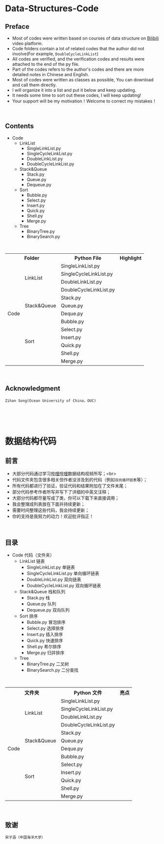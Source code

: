 # Data-Structures-Code


## Preface
* Most of codes were written based on courses of data structure on [Bilibili](https://www.bilibili.com/video/av21540971? "https://www.bilibili.com/video/av21540971?") video platform. <br>
* Code folders contain a lot of related codes that the author did not involve(For example, `DoubleCycleLinkList`) <br>
* All codes are verified, and the verification codes and results were attached to the end of the py file. <br>
* Part of the codes refers to the author's codes and there are more detailed notes in Chinese and English. <br>
* Most of codes were written as classes as possible, You can download and call them directly. <br>
* I will organize it into a list and put it below and keep updating. <br>
* It needs some time to sort out these codes, I will keep updating! <br>
* Your support will be my motivation！Welcome to correct my mistakes！<br>


<br>

## Contents

* Code
  * LinkList
    * SingleLinkList.py
    * SingleCycleLinkList.py
    * DoubleLinkList.py
    * DoubleCycleLinkList.py
  * Stack&Queue
    * Stack.py
    * Queue.py
    * Dequeue.py
  * Sort
    * Bubble.py
    * Select.py
    * Insert.py
    * Quick.py
    * Shell.py
    * Merge.py
  * Tree
    * BinaryTree.py
    * BinarySearch.py
  
<br>

<table>
 
<tr>
     <th colspan="2"> Folder </th>
     <th> Python File </th>
     <th> Highlight </th>  
</tr>
 
 <tr>
     <td rowspan="13"> Code </td>
     <td rowspan="4"> LinkList </td>
     <td> SingleLinkList.py </td>
     <td> </td>
 </tr>
 
 <tr>
     <td> SingleCycleLinkList.py </td>
     <td> </td>
 </tr>
 
 <tr>
     <td> DoubleLinkList.py </td>
     <td> </td>
 </tr>
 
 <tr>
     <td> DoubleCycleLinkList.py </td>
     <td> </td>
 </tr>
 
 <tr>
     <td rowspan="3"> Stack&Queue </td>
     <td> Stack.py </td>
     <td>  </td>
 </tr>
 
 <tr> 
     <td> Queue.py </td>
     <td>  </td>
 </tr>
 
 <tr> 
     <td> Deque.py </td>
     <td>  </td>
 </tr>

 <tr>
     <td rowspan="6"> Sort </td>
     <td> Bubble.py </td>
      <td>  </td>
 </tr>

 <tr> 
     <td> Select.py </td>
     <td>  </td>
 </tr>
 
 <tr> 
     <td> Insert.py </td>
     <td>  </td>
 </tr>
 
 <tr> 
     <td> Quick.py </td>
     <td>  </td>
 </tr>
 
 <tr> 
     <td> Shell.py </td>
     <td>  </td>
 </tr>
 
 <tr> 
     <td> Merge.py </td>
     <td>  </td>
 </tr>

</table>
<br>

## Acknowledgment
`Zihan Song(Ocean University of China，OUC)`






<br> <br> <br>
# 数据结构代码


## 前言
* 大部分代码通过学习[哔哩哔哩](https://www.bilibili.com/video/av21540971? "https://www.bilibili.com/video/av21540971?")数据结构视频所写；<br>
* 代码文件夹包含很多相关但作者没涉及到的代码（例如`双向循环链表`等）；<br>
* 所有代码都进行了验证，验证代码和结果附加在了文件末尾；<br>
* 部分代码参考作者所写并写下了详细的中英文注释；<br>
* 大部分代码都尽量写成了类，你可以下载下来直接调用；<br>
* 我会整理成列表放在下面并持续更新；<br>
* 需要时间整理这些代码，我会持续更新；<br>
* 你的支持是我努力的动力！欢迎批评指正！<br>


<br>

## 目录

* Code 代码（文件夹）
  * LinkList 链表
    * SingleLinkList.py 单链表
    * SingleCycleLinkList.py 单向循环链表
    * DoubleLinkList.py 双向链表
    * DoubleCycleLinkList.py 双向循环链表
  * Stack&Queue 栈和队列
    * Stack.py 栈
    * Queue.py 队列
    * Dequeue.py 双向队列
  * Sort 排序
    * Bubble.py 冒泡排序
    * Select.py 选择排序
    * Insert.py 插入排序
    * Quick.py 快速排序
    * Shell.py 希尔排序
    * Merge.py 归并排序
  * Tree
    * BinaryTree.py 二叉树
    * BinarySearch.py 二分查找

<br> 

<table>
 
<tr>
     <th colspan="2"> 文件夹 </th>
     <th> Python 文件 </th>
     <th> 亮点 </th>  
</tr>
 
 <tr>
     <td rowspan="13"> Code </td>
     <td rowspan="4"> LinkList </td>
     <td> SingleLinkList.py </td>
     <td> </td>
 </tr>
 
 <tr>
     <td> SingleCycleLinkList.py </td>
     <td> </td>
 </tr>
 
 <tr>
     <td> DoubleLinkList.py </td>
     <td> </td>
 </tr>
 
 <tr>
     <td> DoubleCycleLinkList.py </td>
     <td> </td>
 </tr>
 
 <tr>
     <td rowspan="3"> Stack&Queue </td>
     <td> Stack.py </td>
     <td>  </td>
 </tr>
 
 <tr> 
     <td> Queue.py </td>
     <td>  </td>
 </tr>
 
 <tr> 
     <td> Deque.py </td>
     <td>  </td>
 </tr>

 <tr>
     <td rowspan="6"> Sort </td>
     <td> Bubble.py </td>
      <td>  </td>
 </tr>

 <tr> 
     <td> Select.py </td>
     <td>  </td>
 </tr>
 
 <tr> 
     <td> Insert.py </td>
     <td>  </td>
 </tr>
 
 <tr> 
     <td> Quick.py </td>
     <td>  </td>
 </tr>
 
 <tr> 
     <td> Shell.py </td>
     <td>  </td>
 </tr>
 
 <tr> 
     <td> Merge.py </td>
     <td>  </td>
 </tr>

</table>
<br>

## 致谢 

`宋子涵（中国海洋大学）`

 

<br>
